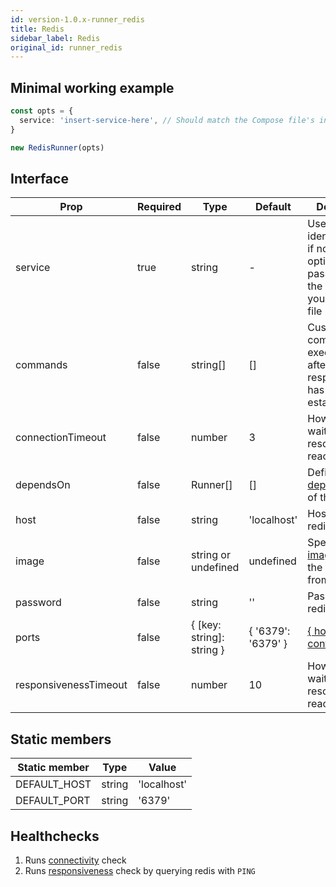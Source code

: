 ```yaml
---
id: version-1.0.x-runner_redis
title: Redis
sidebar_label: Redis
original_id: runner_redis
---
```


## Minimal working example

```TypeScript
const opts = {
  service: 'insert-service-here', // Should match the Compose file's intended service
}

new RedisRunner(opts)
```

## Interface

| Prop                  | Required | Type                      | Default            | Description                                                                                          |
| --------------------- | -------- | ------------------------- | ------------------ | ---------------------------------------------------------------------------------------------------- |
| service               | true     | string                    | -                  | Used as an identifiers and, if no `image` option is passed, to find the image from your Compose file |
| commands              | false    | string[]                  | []                 | Custom commands that execute _once_ after service responsiveness has been established                |
| connectionTimeout     | false    | number                    | 3                  | How long to wait for the resource to be reachable                                                    |
| dependsOn             | false    | Runner[]                  | []                 | Defines the [dependencies](https://docs.docker.com/compose/compose-file/#depends_on) of the service  |
| host                  | false    | string                    | 'localhost'        | Hostname of redis instance                                                                           |
| image                 | false    | string or undefined       | undefined          | Specify the [image](https://docs.docker.com/compose/compose-file/#image) to start the container from |
| password              | false    | string                    | ''                 | Password to redis instance                                                                           |
| ports                 | false    | { [key: string]: string } | { '6379': '6379' } | [{ hostPort: containerPort }](https://docs.docker.com/compose/compose-file/#short-syntax-1)          |
| responsivenessTimeout | false    | number                    | 10                 | How long to wait for the resource to be reachable                                                    |

## Static members

| Static member | Type   | Value       |
| ------------- | ------ | ----------- |
| DEFAULT_HOST  | string | 'localhost' |
| DEFAULT_PORT  | string | '6379'      |

## Healthchecks

1. Runs [connectivity](connectivity.md) check
2. Runs [responsiveness](responsiveness.md) check by querying redis with `PING`
